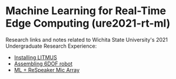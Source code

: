 # Machine Learning for Real-Time Edge Computing (ure2021-rt-ml)
Research links and notes related to Wichita State University's 2021 Undergraduate Research Experience:

* [Installing LITMUS](/os/install_litmus_pi.md)
* [Assembling 6DOF robot](rob/assemble_rob.md)
* [ML + ReSpeaker Mic Array](ml/ml_overview.md)
